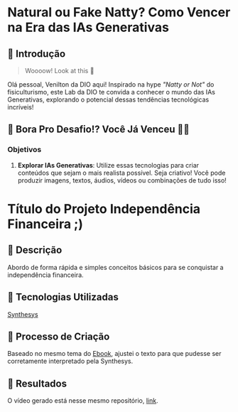 # Natural ou Fake Natty? Como Vencer na Era das IAs Generativas

## 🚀 Introdução

> Woooow! Look at this 👀

Olá pessoal, Venilton da DIO aqui! Inspirado na hype _"Natty or Not"_ do fisiculturismo, este Lab da DIO te convida a conhecer o mundo das IAs Generativas, explorando o potencial dessas tendências tecnológicas incríveis!

## 🎯 Bora Pro Desafio!? Você Já Venceu 💪🤓

### Objetivos

1. **Explorar IAs Generativas**: Utilize essas tecnologias para criar conteúdos que sejam o mais realista possível. Seja criativo! Você pode produzir imagens, textos, áudios, vídeos ou combinações de tudo isso!

# Título do Projeto Independência Financeira ;)

## 📒 Descrição
Abordo de forma rápida e simples conceitos básicos para se conquistar a independência financeira.

## 🤖 Tecnologias Utilizadas
[Synthesys](https://synthesys.io/)

## 🧐 Processo de Criação
Baseado no mesmo tema do [Ebook](https://github.com/LeanDevLima/prompts-recipe-to-create-a-ebook), ajustei o texto para que pudesse ser corretamente interpretado pela Synthesys.

## 🚀 Resultados
O vídeo gerado está nesse mesmo repositório, [link](https://github.com/LeanDevLima/lab-natty-or-not/tree/main/video).

